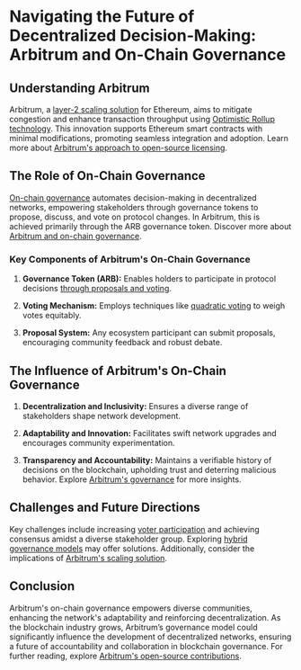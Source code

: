 # Navigating the Future of Decentralized Decision-Making: Arbitrum and On-Chain Governance

## Understanding Arbitrum

Arbitrum, a [layer-2 scaling solution](https://offchainlabs.com/) for Ethereum, aims to mitigate congestion and enhance transaction throughput using [Optimistic Rollup technology](https://ethereum.org/en/developers/docs/scaling/optimistic-rollups/). This innovation supports Ethereum smart contracts with minimal modifications, promoting seamless integration and adoption. Learn more about [Arbitrum's approach to open-source licensing](https://www.license-token.com/wiki/arbitrum-s-approach-to-open-source-licensing).

## The Role of On-Chain Governance

[On-chain governance](https://blog.ethereum.org/2021/11/18/onchain-governance/) automates decision-making in decentralized networks, empowering stakeholders through governance tokens to propose, discuss, and vote on protocol changes. In Arbitrum, this is achieved primarily through the ARB governance token. Discover more about [Arbitrum and on-chain governance](https://www.license-token.com/wiki/arbitrum-and-on-chain-governance).

### Key Components of Arbitrum's On-Chain Governance

1. **Governance Token (ARB):** Enables holders to participate in protocol decisions [through proposals and voting](https://arbitrum.foundation/docs/intro/what-is-arbitrum/).
   
2. **Voting Mechanism:** Employs techniques like [quadratic voting](https://en.wikipedia.org/wiki/Quadratic_voting) to weigh votes equitably.

3. **Proposal System:** Any ecosystem participant can submit proposals, encouraging community feedback and robust debate.

## The Influence of Arbitrum's On-Chain Governance

1. **Decentralization and Inclusivity:** Ensures a diverse range of stakeholders shape network development.

2. **Adaptability and Innovation:** Facilitates swift network upgrades and encourages community experimentation.

3. **Transparency and Accountability:** Maintains a verifiable history of decisions on the blockchain, upholding trust and deterring malicious behavior. Explore [Arbitrum's governance](https://www.license-token.com/wiki/arbitrum-governance) for more insights.

## Challenges and Future Directions

Key challenges include increasing [voter participation](https://cointelegraph.com/news/voter-fatigue-in-decentralized-governance) and achieving consensus amidst a diverse stakeholder group. Exploring [hybrid governance models](https://consensys.net/blog/blockchain-explained/what-is-on-chain-governance-global-interest-meets-kindergarten-politics/) may offer solutions. Additionally, consider the implications of [Arbitrum's scaling solution](https://www.license-token.com/wiki/arbitrum-scaling-solution).

## Conclusion

Arbitrum's on-chain governance empowers diverse communities, enhancing the network's adaptability and reinforcing decentralization. As the blockchain industry grows, Arbitrum’s governance model could significantly influence the development of decentralized networks, ensuring a future of accountability and collaboration in blockchain governance. For further reading, explore [Arbitrum's open-source contributions](https://www.license-token.com/wiki/arbitrum-open-source-contributions).